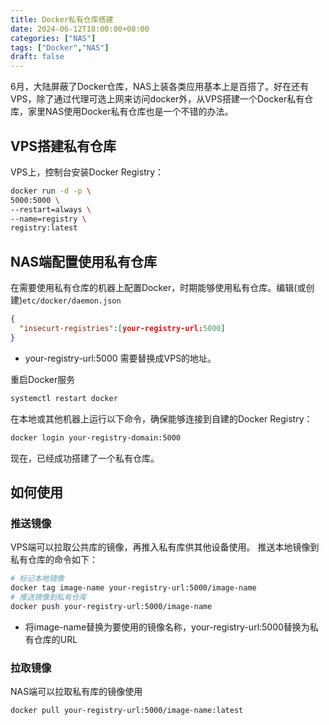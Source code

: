 ```yaml
---
title: Docker私有仓库搭建
date: 2024-06-12T18:00:00+08:00
categories: ["NAS"]
tags: ["Docker","NAS"]
draft: false
---
```



6月，大陆屏蔽了Docker仓库，NAS上装各类应用基本上是百搭了。好在还有VPS，除了通过代理可选上网来访问docker外，从VPS搭建一个Docker私有仓库，家里NAS使用Docker私有仓库也是一个不错的办法。
## VPS搭建私有仓库
VPS上，控制台安装Docker Registry：
```bash
docker run -d -p \
5000:5000 \
--restart=always \
--name=registry \
registry:latest
```

## NAS端配置使用私有仓库
在需要使用私有仓库的机器上配置Docker，时期能够使用私有仓库。编辑(或创建)```etc/docker/daemon.json```
```json
{
  "insecurt-registries":[your-registry-url:5000]
}
```
+ your-registry-url:5000 需要替换成VPS的地址。

重启Docker服务
```bash
systemctl restart docker
```
在本地或其他机器上运行以下命令，确保能够连接到自建的Docker Registry：
```bash
docker login your-registry-domain:5000
```


现在，已经成功搭建了一个私有仓库。

## 如何使用
### 推送镜像
VPS端可以拉取公共库的镜像，再推入私有库供其他设备使用。
推送本地镜像到私有仓库的命令如下：
```bash
# 标记本地镜像
docker tag image-name your-registry-url:5000/image-name 
# 推送镜像到私有仓库
docker push your-registry-url:5000/image-name 
```
+ 将image-name替换为要使用的镜像名称，your-registry-url:5000替换为私有仓库的URL

### 拉取镜像
NAS端可以拉取私有库的镜像使用
```bash
docker pull your-registry-url:5000/image-name:latest
```
